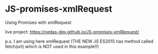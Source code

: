 # JS-promises-xmlRequest
Using Promises with xmlRequest

live project: https://nedas-dev.github.io/JS-promises-xmlRequest/

p.s. I am using here xmlRequest (THE NEW JS ES2015 has method called fetch(url) which is NOT used in this example!!) 
